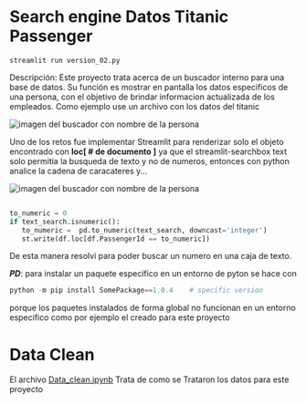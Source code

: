 # Search engine Datos Titanic Passenger

```shell
streamlit run version_02.py 
```

Descripción: Este proyecto trata acerca de un buscador interno para una base de datos. Su función es mostrar en pantalla los datos especificos de una persona, con el objetivo de brindar informacion actualizada de los empleados.
Como ejemplo use un archivo con los datos del titanic

![imagen del buscador con nombre de la persona](https://github.com/alexdanielbaenayepez/Empleado_Aris/blob/main/Docs/documento.png)




Uno de los retos fue implementar Streamlit para renderizar solo el objeto encontrado con **loc[ # de documento ]** ya que el streamlit-searchbox text solo permitia la busqueda de texto y no de numeros, entonces con python analice la cadena de caracateres y...

<img alt="imagen del buscador con nombre de la persona" src="https://github.com/alexdanielbaenayepez/Empleado_Aris/blob/main/Docs/nombre.png"/>

```python

to_numeric = 0
if text_search.isnumeric():
   to_numeric =  pd.to_numeric(text_search, downcast='integer')
   st.write(df.loc[df.PassengerId == to_numeric])

```
De esta manera resolvi para poder buscar un numero en una caja de texto.


***PD***:
para instalar un paquete especifico en un entorno de pyton se hace con 
``` python
python -m pip install SomePackage==1.0.4    # specific version
```
porque los paquetes instalados de forma global no funcionan en un entorno especifico como por ejemplo el creado para este proyecto

# Data Clean

El archivo [Data_clean.ipynb](empleado-aris/Data_clean.ipynb) Trata de como se Trataron los datos para este proyecto
